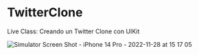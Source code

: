 # TwitterClone
Live Class: Creando un Twitter Clone con UIKit

![Simulator Screen Shot - iPhone 14 Pro - 2022-11-28 at 15 17 05](https://user-images.githubusercontent.com/25520015/204382789-7027fa83-ceec-4196-a876-7d07b4b7e3bd.png)
